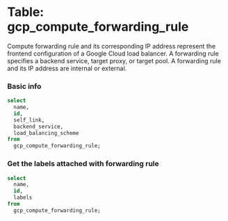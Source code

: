 # Table: gcp_compute_forwarding_rule

Compute forwarding rule and its corresponding IP address represent the frontend configuration of a Google Cloud load balancer. A forwarding rule specifies a backend service, target proxy, or target pool. A forwarding rule and its IP address are internal or external.

### Basic info

```sql
select
  name,
  id,
  self_link,
  backend_service,
  load_balancing_scheme
from
  gcp_compute_forwarding_rule;
```


### Get the labels attached with forwarding rule

```sql
select
  name,
  id,
  labels
from
  gcp_compute_forwarding_rule;
```